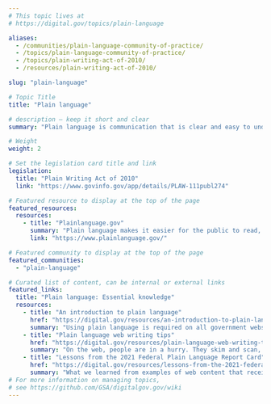 ```yaml
---
# This topic lives at
# https://digital.gov/topics/plain-language

aliases:
  - /communities/plain-language-community-of-practice/
  - /topics/plain-language-community-of-practice/
  - /topics/plain-writing-act-of-2010/
  - /resources/plain-writing-act-of-2010/

slug: "plain-language"

# Topic Title
title: "Plain language"

# description — keep it short and clear
summary: "Plain language is communication that is clear and easy to understand for your target audience, regardless of the medium used to deliver it. It is communication your audience can understand the first time they encounter it. Using plain language on government websites is one of the best ways to reach your target audience. A clear, concise message builds trust with users because they can understand your call to action and complete their tasks and meet their needs."

# Weight
weight: 2

# Set the legislation card title and link
legislation:
  title: "Plain Writing Act of 2010"
  link: "https://www.govinfo.gov/app/details/PLAW-111publ274"

# Featured resource to display at the top of the page
featured_resources:
  resources:
    - title: "Plainlanguage.gov"
      summary: "Plain language makes it easier for the public to read, understand, and use government communications."
      link: "https://www.plainlanguage.gov/"

# Featured community to display at the top of the page
featured_communities:
  - "plain-language"

# Curated list of content, can be internal or external links
featured_links:
  title: "Plain language: Essential knowledge"
  resources:
    - title: "An introduction to plain language"
      href: "https://digital.gov/resources/an-introduction-to-plain-language/"
      summary: "Using plain language is required on all government websites and also creates a better user experience."
    - title: "Plain language web writing tips"
      href: "https://digital.gov/resources/plain-language-web-writing-tips/"
      summary: "On the web, people are in a hurry. They skim and scan, looking for fast answers to their questions, so it’s important to get to the point—quickly."
    - title: "Lessons from the 2021 Federal Plain Language Report Card"
      href: "https://digital.gov/resources/lessons-from-the-2021-federal-plain-language-report-card/"
      summary: "What we learned from examples of web content that received both high and low scores."
# For more information on managing topics,
# see https://github.com/GSA/digitalgov.gov/wiki
---
```

